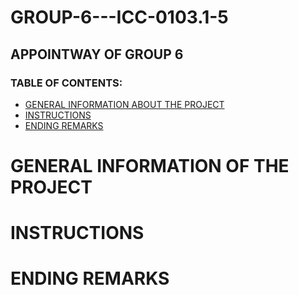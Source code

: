 # GROUP-6---ICC-0103.1-5
## APPOINTWAY OF GROUP 6

### TABLE OF CONTENTS:
* [GENERAL INFORMATION ABOUT THE PROJECT](#GENERAL-INFORMATION-OF-THE-PROJECT)
* [INSTRUCTIONS](#INSTRUCTIONS)
* [ENDING REMARKS](#ENDING-REMARKS)

# GENERAL INFORMATION OF THE PROJECT

# INSTRUCTIONS

# ENDING REMARKS
